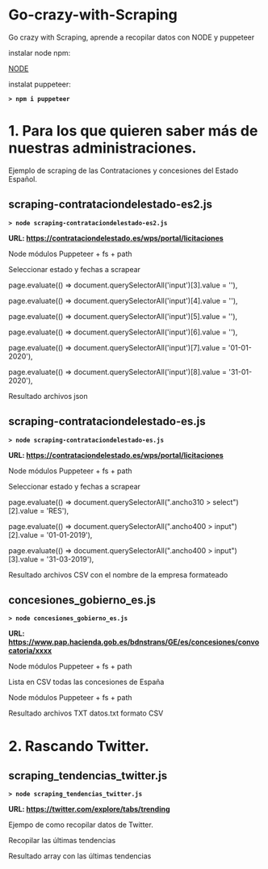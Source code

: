 # Go-crazy-with-Scraping
Go crazy with Scraping, aprende a recopilar datos con NODE y puppeteer

instalar node npm:

<a href="https://nodejs.org/es/download/" target="_blank">NODE</a>

instalat puppeteer:

<b>` > npm i puppeteer `</b>


<h1>1. Para los que quieren saber más de nuestras administraciones.</h1>
Ejemplo de scraping de las Contrataciones y concesiones del Estado Español.

<h2>scraping-contrataciondelestado-es2.js</h2>

<b>` > node scraping-contrataciondelestado-es2.js `</b>

<b>URL: https://contrataciondelestado.es/wps/portal/licitaciones </b>

Node módulos Puppeteer + fs + path

Seleccionar estado y fechas a scrapear

page.evaluate(() => document.querySelectorAll('input')[3].value = ''),

page.evaluate(() => document.querySelectorAll('input')[4].value = ''),

page.evaluate(() => document.querySelectorAll('input')[5].value = ''),

page.evaluate(() => document.querySelectorAll('input')[6].value = ''),

page.evaluate(() => document.querySelectorAll('input')[7].value = '01-01-2020'),

page.evaluate(() => document.querySelectorAll('input')[8].value = '31-01-2020'),
			
Resultado archivos json

<h2>scraping-contrataciondelestado-es.js</h2>

<b>` > node scraping-contrataciondelestado-es.js `</b>

<b>URL: https://contrataciondelestado.es/wps/portal/licitaciones </b>

Node módulos Puppeteer + fs + path

Seleccionar estado y fechas a scrapear

page.evaluate(() => document.querySelectorAll(".ancho310 > select")[2].value = 'RES'),

page.evaluate(() => document.querySelectorAll(".ancho400 > input")[2].value = '01-01-2019'),

page.evaluate(() => document.querySelectorAll(".ancho400 > input")[3].value = '31-03-2019'),

Resultado archivos CSV con el nombre de la empresa formateado

<h2>concesiones_gobierno_es.js</h2>

<b>` > node concesiones_gobierno_es.js `</b>

<b>URL: https://www.pap.hacienda.gob.es/bdnstrans/GE/es/concesiones/convocatoria/xxxx </b>

Node módulos Puppeteer + fs + path

Lista en CSV todas las concesiones de España

Node módulos Puppeteer + fs + path

Resultado archivos TXT datos.txt formato CSV

<h1>2. Rascando Twitter.</h1>
<h2>scraping_tendencias_twitter.js</h2>

<b>` > node scraping_tendencias_twitter.js `</b>

<b>URL: https://twitter.com/explore/tabs/trending </b>

Ejempo de como recopilar datos de Twitter.

Recopilar las últimas tendencias

Resultado array con las últimas tendencias 
